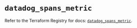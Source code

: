 # `datadog_spans_metric`

Refer to the Terraform Registry for docs: [`datadog_spans_metric`](https://registry.terraform.io/providers/datadog/datadog/3.72.0/docs/resources/spans_metric).

